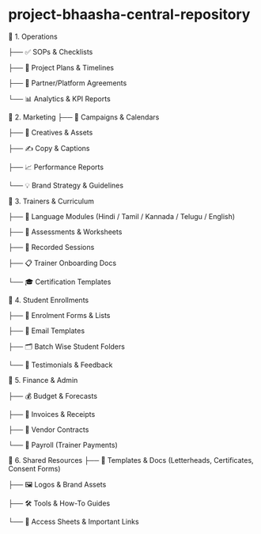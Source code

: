# project-bhaasha-central-repository

📁 1. Operations

├── ✅ SOPs & Checklists

├── 📅 Project Plans & Timelines

├── 🤝 Partner/Platform Agreements

└── 📊 Analytics & KPI Reports

📁 2. Marketing
├── 📣 Campaigns & Calendars

├── 🎨 Creatives & Assets

├── ✍️ Copy & Captions

├── 📈 Performance Reports

└── 💡 Brand Strategy & Guidelines

📁 3. Trainers & Curriculum

├── 🧠 Language Modules (Hindi / Tamil / Kannada / Telugu / English)

├── 📝 Assessments & Worksheets

├── 🎥 Recorded Sessions

├── 📋 Trainer Onboarding Docs

└── 🎓 Certification Templates

📁 4. Student Enrollments

├── 📄 Enrolment Forms & Lists

├── 📧 Email Templates

├── 🗂️ Batch Wise Student Folders

└── 💬 Testimonials & Feedback

📁 5. Finance & Admin

├── 💰 Budget & Forecasts

├── 🧾 Invoices & Receipts

├── 📜 Vendor Contracts

└── 🏦 Payroll (Trainer Payments)

📁 6. Shared Resources
├── 📄 Templates & Docs (Letterheads, Certificates, Consent Forms)

├── 🖼️ Logos & Brand Assets

├── 🛠️ Tools & How-To Guides

└── 🔐 Access Sheets & Important Links
